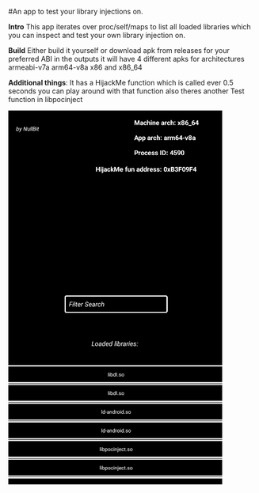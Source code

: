 #An app to test your library injections on.

**Intro**
This app iterates over proc/self/maps to list all loaded libraries which you can inspect and test your own
library injection on.

**Build**
Either build it yourself or download apk from releases for your preferred ABI
in the outputs it will have 4 different apks for architectures armeabi-v7a arm64-v8a x86 and x86_64


**Additional things**: It has a HijackMe function which is called ever 0.5 seconds you can play around with that function also theres another
Test function in libpocinject

![Preview](showcase.png)
